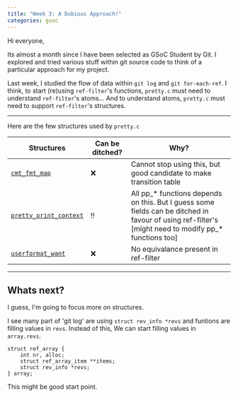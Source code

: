 ```yaml
---
title: "Week 3: A Dubious Approach!"
categories: gsoc
---
```


Hi everyone,

Its almost a month since I have been selected as GSoC Student by Git. I explored and tried various stuff within git source code to think of a particular approach for my project. 

Last week, I studied the flow of data within `git log` and `git for-each-ref`. 
I think, to start (re)using `ref-filter`'s functions, `pretty.c` must need to understand `ref-filter`'s atoms...
And to understand atoms, `pretty.c` must need to support `ref-filter`'s structures.

---

Here are the few structures used by `pretty.c`

Structures | Can be ditched? | Why?
--- | --- | ---
[`cmt_fmt_map`](https://github.com/git/git/blob/1aa69c73577df21f5e37e47cc40cf44fc049121e/pretty.c#L17-L25) | :x: | Cannot stop using this, but good candidate to make transition table 
[`pretty_print_context`](https://github.com/git/git/blob/1aa69c73577df21f5e37e47cc40cf44fc049121e/pretty.h#L26-L54) | :bangbang: | All pp_* functions depends on this. But I guess some fields can be ditched in favour of using ref-filter's [might need to modify pp_* functions too] 
[`userformat_want`](https://github.com/git/git/blob/1aa69c73577df21f5e37e47cc40cf44fc049121e/pretty.h#L62-L65) | :x: | No equivalance present in ref-filter

---

## Whats next?

I guess, I'm going to focus more on structures.

I see many part of 'git log' are using `struct rev_info *revs` and funtions are filling values in `revs`.
Instead of this, We can start filling values in `array.revs`. 

```
struct ref_array {
	int nr, alloc;
	struct ref_array_item **items;
	struct rev_info *revs;
} array;
```
This might be good start point.
